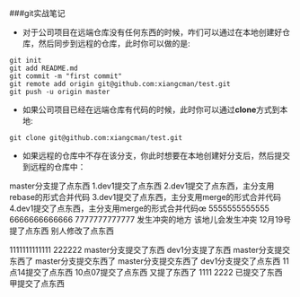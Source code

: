 ###git实战笔记
- 对于公司项目在远端仓库没有任何东西的时候，咋们可以通过在本地创建好仓库，然后同步到远程的仓库，此时你可以做的是:

```
git init
git add README.md
git commit -m "first commit"
git remote add origin git@github.com:xiangcman/test.git
git push -u origin master
```
- 如果公司项目已经在远端仓库有代码的时候，此时你可以通过**clone**方式到本地:

```
git clone git@github.com:xiangcman/test.git
```

- 如果远程的仓库中不存在该分支，你此时想要在本地创建好分支后，然后提交到远程的仓库中：



master分支提了点东西
1.dev1提交了点东西
2.dev1提交了点东西，主分支用rebase的形式合并代码
3.dev1提交了点东西，主分支用merge的形式合并代码
4.dev1提交了点东西，主分支用merge的形式合并代码œ
5555555555555
6666666666666
7777777777777
发生冲突的地方
该地儿会发生冲突
12月19号提了点东西
别人修改了点东西

1111111111111
222222
master分支提交了东西
dev1分支提了东西
master分支提交东西了
master分支提交东西了
master分支提交东西了
dev1分支提交了点东西
11点14提交了点东西
10点07提交了点东西
又提了东西了
1111
2222
已提交了东西
甲提交了点东西



